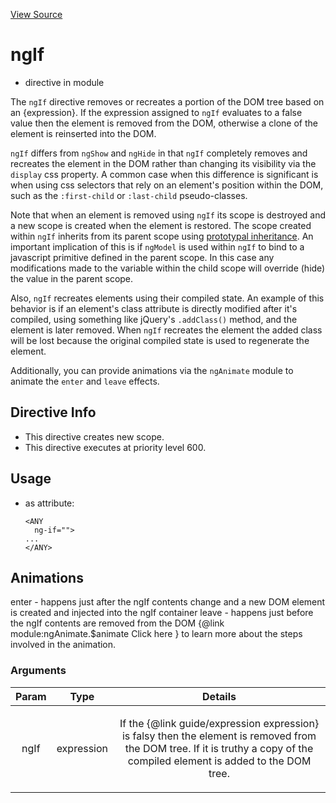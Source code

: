 

[View Source](http://github.com///tree/master/#L19500)



# ngIf



* directive in module []()






The `ngIf` directive removes or recreates a portion of the DOM tree based on an
{expression}. If the expression assigned to `ngIf` evaluates to a false
value then the element is removed from the DOM, otherwise a clone of the
element is reinserted into the DOM.

`ngIf` differs from `ngShow` and `ngHide` in that `ngIf` completely removes and recreates the
element in the DOM rather than changing its visibility via the `display` css property.  A common
case when this difference is significant is when using css selectors that rely on an element's
position within the DOM, such as the `:first-child` or `:last-child` pseudo-classes.

Note that when an element is removed using `ngIf` its scope is destroyed and a new scope
is created when the element is restored.  The scope created within `ngIf` inherits from
its parent scope using
[prototypal inheritance](https://github.com/angular/angular.js/wiki/The-Nuances-of-Scope-Prototypal-Inheritance).
An important implication of this is if `ngModel` is used within `ngIf` to bind to
a javascript primitive defined in the parent scope. In this case any modifications made to the
variable within the child scope will override (hide) the value in the parent scope.

Also, `ngIf` recreates elements using their compiled state. An example of this behavior
is if an element's class attribute is directly modified after it's compiled, using something like
jQuery's `.addClass()` method, and the element is later removed. When `ngIf` recreates the element
the added class will be lost because the original compiled state is used to regenerate the element.

Additionally, you can provide animations via the `ngAnimate` module to animate the `enter`
and `leave` effects.








## Directive Info

* This directive creates new scope.
* This directive executes at priority level 600.


## Usage



* as attribute:
    ```
    <ANY
      ng-if="">
    ...
    </ANY>
    ```



## Animations
enter - happens just after the ngIf contents change and a new DOM element is created and injected into the ngIf container
leave - happens just before the ngIf contents are removed from the DOM
{@link module:ngAnimate.$animate Click here } to learn more about the steps involved in the animation.

### Arguments

| Param | Type | Details |
| :--: | :--: | :--: |
| ngIf | expression | <p>If the {@link guide/expression expression} is falsy then the element is removed from the DOM tree. If it is truthy a copy of the compiled element is added to the DOM tree.</p>  |




